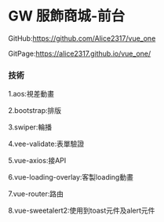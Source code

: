 # GW 服飾商城-前台

GitHub:https://github.com/Alice2317/vue_one

GitPage:https://alice2317.github.io/vue_one/

### 技術

1.aos:視差動畫

2.bootstrap:排版

3.swiper:輪播

4.vee-validate:表單驗證

5.vue-axios:接API

6.vue-loading-overlay:客製loading動畫

7.vue-router:路由

8.vue-sweetalert2:使用到toast元件及alert元件